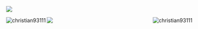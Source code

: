 <img align="center" src="https://i.ibb.co/B4Bnych/banner.png&https://github.com/Christian93111"/>

<!-- <p align="center">🌐 Still Learning And Exploring in a World of Technology</p> -->

 <!-- <h3 align="center">Languages and Tools:</h3>

<p align="center">
  <a href="https://skillicons.dev">
    <img src="https://skillicons.dev/icons?i=html,css,bootstrap,js,py,nodejs,git" />
  </a>
</p> -->

<img align="left" src="https://github-readme-stats.vercel.app/api/top-langs?username=christian93111&theme=transparent&show_icons=true&locale=en&layout=compact" alt="christian93111"/>  </p>

<img align="right" src="https://github-readme-stats.vercel.app/api?username=christian93111&theme=transparent&show_icons=true&locale=en" alt="christian93111"/>

<img align="center" src="https://streak-stats.demolab.com/?user=Christian93111&theme=transparent&https://git.io/streak-stats"/>

